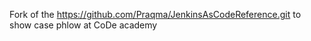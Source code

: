 Fork of the https://github.com/Praqma/JenkinsAsCodeReference.git to show case phlow at CoDe academy
